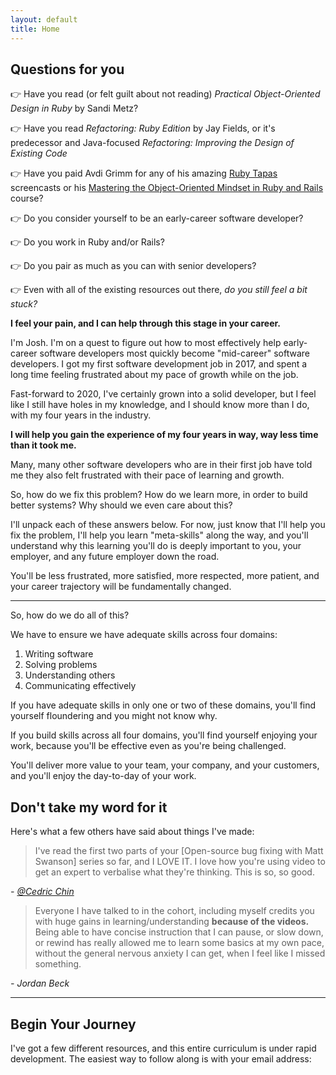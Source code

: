 ```yaml
---
layout: default
title: Home
---
```


## Questions for you

👉 Have you read (or felt guilt about not reading) _Practical Object-Oriented Design in Ruby_ by Sandi Metz?

👉 Have you read _Refactoring: Ruby Edition_ by Jay Fields, or it's predecessor and Java-focused _Refactoring: Improving the Design of Existing Code_

👉 Have you paid Avdi Grimm for any of his amazing [Ruby Tapas](https://www.rubytapas.com/) screencasts or his [Mastering the Object-Oriented Mindset in Ruby and Rails](https://avdi.codes/courses/moom/) course?

👉 Do you consider yourself to be an early-career software developer?

👉 Do you work in Ruby and/or Rails? 

👉 Do you pair as much as you can with senior developers?

👉 Even with all of the existing resources out there, _do you still feel a bit stuck?_ 

**I feel your pain, and I can help through this stage in your career.**

I'm Josh. I'm on a quest to figure out how to most effectively help early-career software developers most quickly become "mid-career" software developers. I got my first software development job in 2017, and spent a long time feeling frustrated about my pace of growth while on the job.

Fast-forward to 2020, I've certainly grown into a solid developer, but I feel like I still have holes in my knowledge, and I should know more than I do, with my four years in the industry. 

**I will help you gain the experience of my four years in way, way less time than it took me.** 

Many, many other software developers who are in their first job have told me they also felt frustrated with their pace of learning and growth. 

So, how do we fix this problem? How do we learn more, in order to build better systems? Why should we even care about this?

I'll unpack each of these answers below. For now, just know that I'll help you fix the problem, I'll help you learn "meta-skills" along the way, and you'll understand why this learning you'll do is deeply important to you, your employer, and any future employer down the road. 

You'll be less frustrated, more satisfied, more respected, more patient, and your career trajectory will be fundamentally changed.

--------------------

So, how do we do all of this?

We have to ensure we have adequate skills across four domains:

1. Writing software
1. Solving problems
1. Understanding others
1. Communicating effectively

If you have adequate skills in only one or two of these domains, you'll find yourself floundering and you might not know why. 

If you build skills across all four domains, you'll find yourself enjoying your work, because you'll be effective even as you're being challenged. 

You'll deliver more value to your team, your company, and your customers, and you'll enjoy the day-to-day of your work.

## Don't take my word for it

Here's what a few others have said about things I've made:

> I've read the first two parts of your [Open-source bug fixing with Matt Swanson] series so far, and I LOVE IT. I love how you're using video to get an expert to verbalise what they're thinking. This is so, so good. 

_\- [@Cedric Chin](https://mobile.twitter.com/ejames_c)_

> Everyone I have talked to in the cohort, including myself credits you with huge gains in learning/understanding **because of the videos.** Being able to have concise instruction that I can pause, or slow down, or rewind has really allowed me to learn some basics at my own pace, without the general nervous anxiety I can get, when I feel like I missed something.

_\- Jordan Beck_




------------------------------

## Begin Your Journey

I've got a few different resources, and this entire curriculum is under rapid development. The easiest way to follow along is with your email address:

<script async data-uid="5b13b420e3" src="https://josh-thompson.ck.page/5b13b420e3/index.js"></script>

